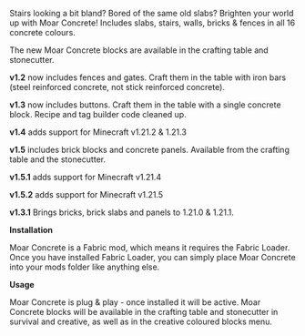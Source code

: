 Stairs looking a bit bland? Bored of the same old slabs? Brighten your world up with Moar Concrete! Includes slabs, stairs, walls, bricks & fences in all 16 concrete colours.

The new Moar Concrete blocks are available in the crafting table and stonecutter.

**v1.2** now includes fences and gates. Craft them in the table with iron bars (steel reinforced concrete, not stick reinforced concrete).

**v1.3** now includes buttons. Craft them in the table with a single concrete block. Recipe and tag builder code cleaned up.

**v1.4** adds support for Minecraft v1.21.2 & 1.21.3

**v1.5** includes brick blocks and concrete panels. Available from the crafting table and the stonecutter.

**v1.5.1** adds support for Minecraft v1.21.4

**v1.5.2** adds support for Minecraft v1.21.5

**v1.3.1** Brings bricks, brick slabs and panels to 1.21.0 & 1.21.1.


**Installation** 

Moar Concrete is a Fabric mod, which means it requires the Fabric Loader. Once you have installed Fabric Loader, you can simply place Moar Concrete into your mods folder like anything else.


**Usage**

Moar Concrete is plug & play - once installed it will be active. Moar Concrete blocks will be available in the crafting table and stonecutter in survival and creative, as well as in the creative coloured blocks menu.
